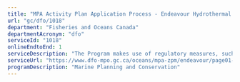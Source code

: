 ```yaml
---
title: "MPA Activity Plan Application Process - Endeavour Hydrothermal Vents"
url: "gc/dfo/1018"
department: "Fisheries and Oceans Canada"
departmentAcronym: "dfo"
serviceId: "1018"
onlineEndtoEnd: 1
serviceDescription: "The Program makes use of regulatory measures, such as Marine Protected Areas (MPAs) Regulations in which  prohibitions and allowed activities are detailed, to conserve and sustainably manage marine ecosystems. Activity plans must be submitted to the relevant DFO Regional authority for specific activities, to ensure human activities within the MPA are compliant and consistent with the regulation and objectives of the MPA."
serviceUrl: "https://www.dfo-mpo.gc.ca/oceans/mpa-zpm/endeavour/page01-eng.html"
programDescription: "Marine Planning and Conservation"
---
```

